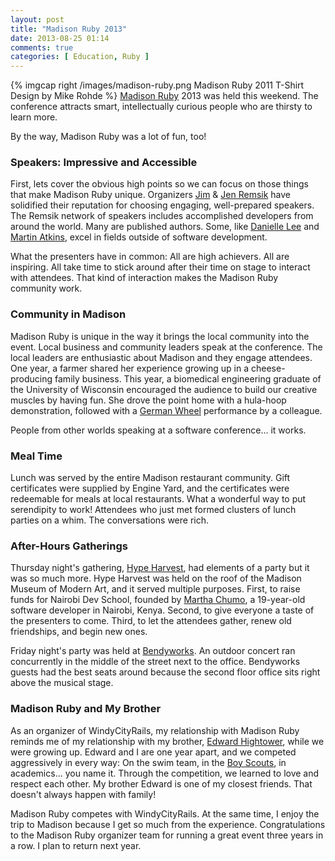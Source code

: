 ```yaml
---
layout: post
title: "Madison Ruby 2013"
date: 2013-08-25 01:14
comments: true
categories: [ Education, Ruby ]
---
```

{% imgcap right /images/madison-ruby.png Madison Ruby 2011 T-Shirt Design by Mike Rohde %}
[Madison Ruby](http://madisonruby.com) 2013 was held this weekend. The conference attracts smart, intellectually curious people who are thirsty to learn more. 

By the way, Madison Ruby was a lot of fun, too! 

### Speakers: Impressive and Accessible
First, lets cover the obvious high points so we can focus on those things that make Madison Ruby unique. Organizers [Jim](https://twitter.com/jremsikjr) & [Jen Remsik](https://twitter.com/JenRemsik) have solidified their reputation for choosing engaging, well-prepared speakers. The Remsik network of speakers includes accomplished developers from around the world. Many are published authors. Some, like [Danielle Lee](http://madisoncircusspace.com/) and [Martin Atkins](https://twitter.com/marteeeen), excel in fields outside of software development. 
<!--more-->
What the presenters have in common: All are high achievers. All are inspiring. All take time to stick around after their time on stage to interact with attendees. That kind of interaction makes the Madison Ruby community work.

### Community in Madison
Madison Ruby is unique in the way it brings the local community into the event. Local business and community leaders speak at the conference. The local leaders are enthusiastic about Madison and they engage attendees. One year, a farmer shared her experience growing up in a cheese-producing family business. This year, a biomedical engineering graduate of the University of Wisconsin encouraged the audience to build our creative muscles by having fun. She drove the point home with a hula-hoop demonstration, followed with a [German Wheel](http://madisoncircusspace.com/classes/german-wheel/) performance by a colleague.

People from other worlds speaking at a software conference... it works.

### Meal Time
Lunch was served by the entire Madison restaurant community. Gift certificates were supplied by Engine Yard, and the certificates were redeemable for meals at local restaurants.  What a wonderful way to put serendipity to work! Attendees who just met formed clusters of lunch parties on a whim. The conversations were rich. 

### After-Hours Gatherings
Thursday night's gathering, [Hype Harvest](http://hypeharvest.com/), had elements of a party but it was so much more. Hype Harvest was held on the roof of the Madison Museum of Modern Art, and it served multiple purposes. First, to raise funds for Nairobi Dev School, founded by [Martha Chumo](http://www.cnn.com/2013/07/17/tech/teenager-hacker-school-africa-google), a 19-year-old software developer in Nairobi, Kenya. Second, to give everyone a taste of the presenters to come. Third, to let the attendees gather, renew old friendships, and begin new ones. 

Friday night's party was held at [Bendyworks](http://bendyworks.com). An outdoor concert ran concurrently in the middle of the street next to the office. Bendyworks guests had the best seats around because the second floor office sits right above the musical stage. 

### Madison Ruby and My Brother
As an organizer of WindyCityRails, my relationship with Madison Ruby reminds me of my relationship with my brother, [Edward Hightower](http://motoringventures.com), while we were growing up. Edward and I are one year apart, and we competed aggressively in every way: On the swim team, in the [Boy Scouts](http://troop534.org), in academics... you name it. Through the competition, we learned to love and respect each other. My brother Edward is one of my closest friends. That doesn't always happen with family!

Madison Ruby competes with WindyCityRails. At the same time, I enjoy the trip to Madison because I get so much from the experience. Congratulations to the Madison Ruby organizer team for running a great event three years in a row. I plan to return next year.
